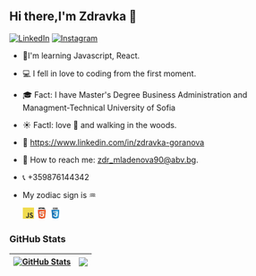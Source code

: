 ## Hi there,I'm Zdravka 👋

[![LinkedIn](https://img.shields.io/badge/-LinkedIn-0e76a8?style=flat-oval&logo=Linkedin&logoColor=black)](https://www.linkedin.com/in/zdravka.goranova/)   [![Instagram](https://img.shields.io/badge/-Instagram-e4405f?style=flat-oval&logo=Instagram&logoColor=black)](https://www.instagram.com/zdravka.goranova/)
 

- :seedling:I'm learning Javascript, React.
- 💻 I fell in love to coding from the first moment.
- :mortar_board: Fact: I have Master's Degree Business Administration and Managment-Technical University of Sofia
- :sunny: FactI: love :bicyclist: and walking in the woods.
- 🔗 https://www.linkedin.com/in/zdravka-goranova
- :e-mail: How to reach me: zdr_mladenova90@abv.bg.
- 📞 +359876144342
- My zodiac sign is :aquarius:
   
   <code><img height="20" alt="javascript" src="https://raw.githubusercontent.com/github/explore/80688e429a7d4ef2fca1e82350fe8e3517d3494d/topics/javascript/javascript.png"></code>
  <code><img height="20" alt="html" src="https://raw.githubusercontent.com/github/explore/80688e429a7d4ef2fca1e82350fe8e3517d3494d/topics/html/html.png"></code>
  <code><img height="20" alt="css" src="https://raw.githubusercontent.com/github/explore/80688e429a7d4ef2fca1e82350fe8e3517d3494d/topics/css/css.png"></code>

### GitHub Stats

| <a href="#"><img align="center" src="https://github-readme-stats.vercel.app/api?username=zdravkagoranova&show_icons=true&include_all_commits=true&hide_border=true" alt="GitHub Stats" /></a> | <a href="#"><img align="center" src="https://github-readme-stats.vercel.app/api/top-langs/?username=zdravkagoranova&layout=compact&hide_border=true" /></a> |
| ------------- | ------------- |

>
<!---
ZdravkaGoranova/ZdravkaGoranova is a ✨ special ✨ repository because its `README.md` (this file) appears on your GitHub profile.
You can click the Preview link to take a look at your changes.
--->
